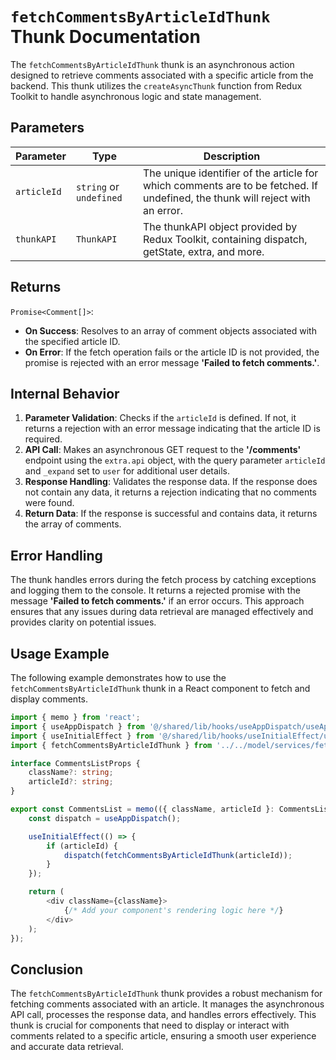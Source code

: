 # `fetchCommentsByArticleIdThunk` Thunk Documentation

The `fetchCommentsByArticleIdThunk` thunk is an asynchronous action designed to retrieve comments associated with a specific article from the backend. This thunk utilizes the `createAsyncThunk` function from Redux Toolkit to handle asynchronous logic and state management.

## Parameters

| Parameter   | Type                    | Description                                                                                       |
|-------------|-------------------------|---------------------------------------------------------------------------------------------------|
| `articleId` | `string` or `undefined` | The unique identifier of the article for which comments are to be fetched. If undefined, the thunk will reject with an error. |
| `thunkAPI`  | `ThunkAPI`              | The thunkAPI object provided by Redux Toolkit, containing dispatch, getState, extra, and more.    |

## Returns

`Promise<Comment[]>`:
- **On Success**: Resolves to an array of comment objects associated with the specified article ID.
- **On Error**: If the fetch operation fails or the article ID is not provided, the promise is rejected with an error message **'Failed to fetch comments.'**.

## Internal Behavior
1. **Parameter Validation**: Checks if the `articleId` is defined. If not, it returns a rejection with an error message indicating that the article ID is required.
2. **API Call**: Makes an asynchronous GET request to the **'/comments'** endpoint using the `extra.api` object, with the query parameter `articleId` and `_expand` set to `user` for additional user details.
3. **Response Handling**: Validates the response data. If the response does not contain any data, it returns a rejection indicating that no comments were found.
4. **Return Data**: If the response is successful and contains data, it returns the array of comments.

## Error Handling

The thunk handles errors during the fetch process by catching exceptions and logging them to the console. It returns a rejected promise with the message **'Failed to fetch comments.'** if an error occurs. This approach ensures that any issues during data retrieval are managed effectively and provides clarity on potential issues.

## Usage Example

The following example demonstrates how to use the `fetchCommentsByArticleIdThunk` thunk in a React component to fetch and display comments.

```typescript jsx
import { memo } from 'react';
import { useAppDispatch } from '@/shared/lib/hooks/useAppDispatch/useAppDispatch';
import { useInitialEffect } from '@/shared/lib/hooks/useInitialEffect/useInitialEffect';
import { fetchCommentsByArticleIdThunk } from '../../model/services/fetchCommentsByArticleIdThunk/fetchCommentsByArticleIdThunk';

interface CommentsListProps {
    className?: string;
    articleId?: string;
}

export const CommentsList = memo(({ className, articleId }: CommentsListProps) => {
    const dispatch = useAppDispatch();

    useInitialEffect(() => {
        if (articleId) {
            dispatch(fetchCommentsByArticleIdThunk(articleId));
        }
    });

    return (
        <div className={className}>
            {/* Add your component's rendering logic here */}
        </div>
    );
});
```
## Conclusion
The `fetchCommentsByArticleIdThunk` thunk provides a robust mechanism for fetching comments associated with an article. It manages the asynchronous API call, processes the response data, and handles errors effectively. This thunk is crucial for components that need to display or interact with comments related to a specific article, ensuring a smooth user experience and accurate data retrieval.
